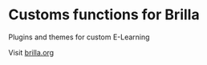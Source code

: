 # Customs functions for Brilla
Plugins and themes for custom E-Learning

Visit [brilla.org](https://brilla.org.pe/)
